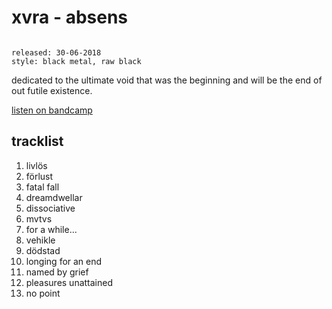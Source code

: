 # xvra - absens

```

released: 30-06-2018
style: black metal, raw black
```

dedicated to the ultimate void that was the beginning
and will be the end of out futile existence.

[listen on bandcamp](https://haelsorisk.bandcamp.com/album/absens)

## tracklist

1. livlös
2. förlust
3. fatal fall
4. dreamdwellar
5. dissociative
6. mvtvs
7. for a while...
8. vehikle
9. dödstad
10. longing for an end
11. named by grief
12. pleasures unattained
13. no point
